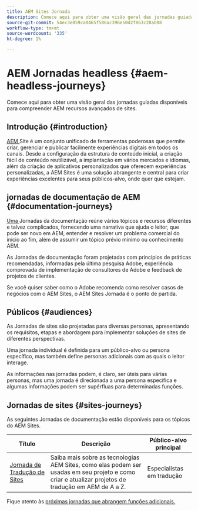 ```yaml
---
title: AEM Sites Jornada
description: Comece aqui para obter uma visão geral das jornadas guiadas disponíveis para compreender AEM recursos avançados de sites.
source-git-commit: 54ec3e059ca0465f586ac396e50d2f863c28ab98
workflow-type: tm+mt
source-wordcount: '335'
ht-degree: 1%

---
```



# AEM Jornadas headless {#aem-headless-journeys}

Comece aqui para obter uma visão geral das jornadas guiadas disponíveis para compreender AEM recursos avançados de sites.

## Introdução {#introduction}

[AEM ](https://business.adobe.com/products/experience-manager/sites/aem-sites.html) Site é um conjunto unificado de ferramentas poderosas que permite criar, gerenciar e publicar facilmente experiências digitais em todos os canais. Desde a configuração da estrutura de conteúdo inicial, a criação fácil de conteúdo reutilizável, a implantação em vários mercados e idiomas, além da criação de aplicativos personalizados que oferecem experiências personalizadas, a AEM Sites é uma solução abrangente e central para criar experiências excelentes para seus públicos-alvo, onde quer que estejam.

## jornadas de documentação de AEM {#documentation-journeys}

[Uma ](/help/journey-documentation/home.md) Jornadas da documentação reúne vários tópicos e recursos diferentes e talvez complicados, fornecendo uma narrativa que ajuda o leitor, que pode ser novo em AEM, entender e resolver um problema comercial do início ao fim, além de assumir um tópico prévio mínimo ou conhecimento AEM.

As Jornadas de documentação foram projetadas com princípios de práticas recomendadas, informadas pela última pesquisa Adobe, experiência comprovada de implementação de consultores de Adobe e feedback de projetos de clientes.

Se você quiser saber como o Adobe recomenda como resolver casos de negócios com o AEM Sites, o AEM Sites Jornada é o ponto de partida.

## Públicos {#audiences}

As Jornadas de sites são projetadas para diversas personas, apresentando os requisitos, etapas e abordagem para implementar soluções de sites de diferentes perspectivas.

Uma jornada individual é definida para um público-alvo ou persona específico, mas também define personas adicionais com as quais o leitor interage.

As informações nas jornadas podem, é claro, ser úteis para várias personas, mas uma jornada é direcionada a uma persona específica e algumas informações podem ser supérfluas para determinadas funções.

## Jornadas de sites {#sites-journeys}

As seguintes Jornadas de documentação estão disponíveis para os tópicos do AEM Sites.

| Título | Descrição | Público-alvo principal |
|---|---|---|
| [Jornada de Tradução de Sites](/help/journey-sites/translation/overview.md) | Saiba mais sobre as tecnologias AEM Sites, como elas podem ser usadas em seu projeto e como criar e atualizar projetos de tradução em AEM de A a Z. | Especialistas em tradução |

Fique atento às [próximas jornadas que abrangem funções adicionais.](/help/journey-documentation/home.md#journeys)
